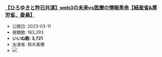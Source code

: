 ### [【ひろゆきと昨日共演】web3の未来vs医療の情報革命【経産省&厚労省、委員】](https://www.youtube.com/watch?v=isO28SZ9giQ)
-   公開日: 2023-03-11
-   視聴数: 183,293
-   **いいね数: 3,721**
-   出演者: 鈴木美穂
- [![](https://img.youtube.com/vi/isO28SZ9giQ/hqdefault.jpg)](https://www.youtube.com/watch?v=isO28SZ9giQ)
